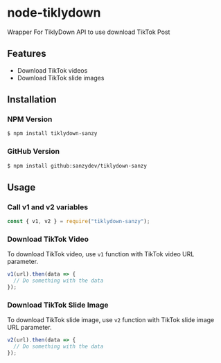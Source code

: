 # node-tiklydown 
Wrapper For TiklyDown API to use download TikTok Post

## Features
- Download TikTok videos
- Download TikTok slide images

## Installation 
### NPM Version 
```bash
$ npm install tiklydown-sanzy
```
### GitHub Version 
```bash
$ npm install github:sanzydev/tiklydown-sanzy
```

## Usage
### Call v1 and v2 variables 
```javascript
const { v1, v2 } = require("tiklydown-sanzy");
```
### Download TikTok Video 
To download TikTok video, use `v1` function with TikTok video URL parameter. 
```javascript
v1(url).then(data => {
  // Do something with the data
});
```
### Download TikTok Slide Image 
To download TikTok slide image, use `v2` function with TikTok slide image URL parameter. 
```javascript
v2(url).then(data => {
  // Do something with the data
});
```
